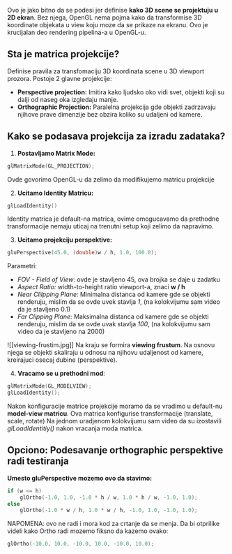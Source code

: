 
Ovo je jako bitno da se podesi jer definise **kako 3D scene se projektuju u 2D ekran**. Bez njega, OpenGL nema pojma kako da transformise 3D koordinate objekata u view koju moze da se prikaze na ekranu.
Ovo je krucijalan deo rendering pipelina-a u OpenGL-u.

## Sta je matrica projekcije?

Definise pravila za transfomaciju 3D koordinata scene u 3D viewport prozora.
Postoje 2 glavne projekcije:
- **Perspective projection:** Imitira kako ljudsko oko vidi svet, objekti koji su dalji od naseg oka izgledaju manje.
- **Orthographic Projection:** Paralelna projekcija gde objekti zadrzavaju njihove prave dimenzije bez obzira koliko su udaljeni od kamere.

## Kako se podasava projekcija za izradu zadataka?

1. **Postavljamo Matrix Mode:**
```c++
glMatrixMode(GL_PROJECTION);
```
Ovde govorimo OpenGL-u da zelimo da modifikujemo matricu projekcije

2. **Ucitamo Identity Matricu:**
```c++
glLoadIdentity()
```
Identity matrica je default-na matrica, ovime omogucavamo da prethodne transformacije nemaju uticaj na trenutni setup koji zelimo da napravimo.

3. **Ucitamo projekciju perspektive:**
```c++
gluPerspective(45.0, (double)w / h, 1.0, 100.0);
```
Parametri:
- *FOV - Field of View*: ovde je stavljeno 45, ova brojka se daje u zadatku
- *Aspect Ratio:* width-to-height ratio viewport-a, znaci **w / h**
- *Near Clilpping Plane:* Minimalna distanca od kamere gde se objekti renderuju, mislim da se ovde uvek stavlja *1*, (na kolokvijumu sam video da je stavljeno 0.1)
- *Far Clipping Plane:* Maksimalna distanca od kamere gde se objekti renderuju, mislim da se ovde uvak stavlja *100*, (na kolokvijumu sam video da je stavljeno na 2000)

![[viewing-frustim.jpg]]
Na kraju se formira **viewing frustum**.
Na osnovu njega se objekti skaliraju u odnosu na njihovu udaljenost od kamere, kreirajuci osecaj dubine (perspektive).

4. **Vracamo se u prethodni mod**:
```c++
glMatrixMode(GL_MODELVIEW);
glLoadIdentity();
```
Nakon konfiguracije matrice projekcije moramo da se vradimo u default-nu **model-view matricu**.
Ova matrica konfigurise transformacije (translate, scale, rotate)
Na jednom uradjenom kolokvijumu sam video da su izostavili *glLoadIdentitiy()* nakon vracanja moda matrica.

## Opciono: Podesavanje orthographic perspektive radi testiranja


**Umesto gluPerspective mozemo ovo da stavimo:**
```c++
if (w <= h)
    glOrtho(-1.0, 1.0, -1.0 * h / w, 1.0 * h / w, -1.0, 1.0);
else
    glOrtho(-1.0 * w / h, 1.0 * w / h, -1.0, 1.0, -1.0, 1.0);
```

NAPOMENA: ovo ne radi i mora kod za crtanje da se menja. Da bi otprilike videli kako Ortho radi mozemo fiksno da kazemo ovako:

```c++
glOrtho(-10.0, 10.0, -10.0, 10.0, -10.0, 10.0);
```